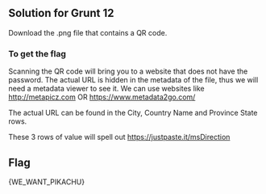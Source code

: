 ## Solution for Grunt 12 #

Download the .png file that contains a QR code.

### To get the flag

Scanning the QR code will bring you to a website that does not have the password.
The actual URL is hidden in the metadata of the file, thus we will need a metadata viewer to see it.
We can use websites like 
    http://metapicz.com
    OR 
    https://www.metadata2go.com/

The actual URL can be found in the City, Country Name and Province State rows.

These 3 rows of value will spell out
    https://justpaste.it/msDirection

## Flag
{WE_WANT_PIKACHU}